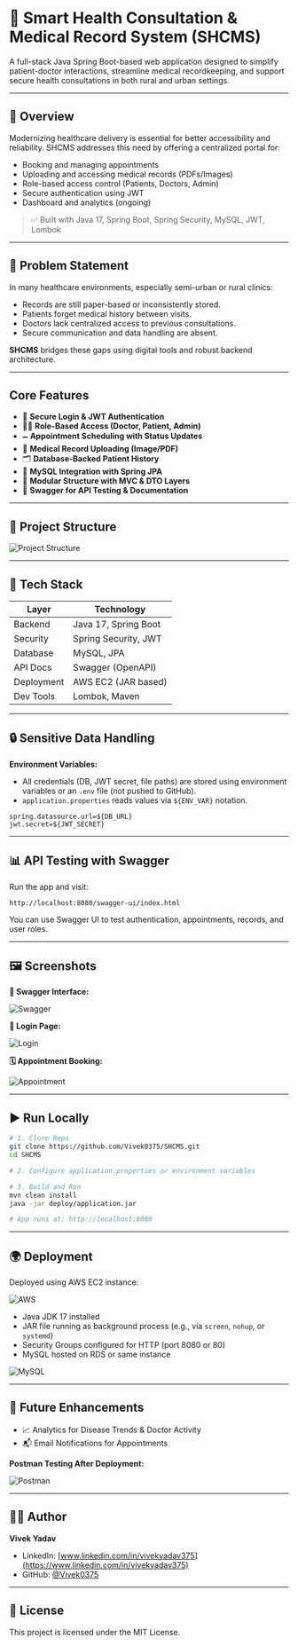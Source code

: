# 🏥 Smart Health Consultation & Medical Record System (SHCMS)

A full-stack Java Spring Boot-based web application designed to simplify patient-doctor interactions, streamline medical recordkeeping, and support secure health consultations in both rural and urban settings.

---

## 📌 Overview

Modernizing healthcare delivery is essential for better accessibility and reliability. SHCMS addresses this need by offering a centralized portal for:

* Booking and managing appointments
* Uploading and accessing medical records (PDFs/Images)
* Role-based access control (Patients, Doctors, Admin)
* Secure authentication using JWT
* Dashboard and analytics (ongoing)

> ✅ Built with Java 17, Spring Boot, Spring Security, MySQL, JWT, Lombok

---

## 🎯 Problem Statement

In many healthcare environments, especially semi-urban or rural clinics:

* Records are still paper-based or inconsistently stored.
* Patients forget medical history between visits.
* Doctors lack centralized access to previous consultations.
* Secure communication and data handling are absent.

**SHCMS** bridges these gaps using digital tools and robust backend architecture.

---

##  Core Features

* 🔐 **Secure Login & JWT Authentication**
* 🧑‍⚕️ **Role-Based Access (Doctor, Patient, Admin)**
* 🗕️ **Appointment Scheduling with Status Updates**
* 📂 **Medical Record Uploading (Image/PDF)**
* 🗂️ **Database-Backed Patient History**
* 📀 **MySQL Integration with Spring JPA**
* 🧱 **Modular Structure with MVC & DTO Layers**
* 🧪 **Swagger for API Testing & Documentation**

---

## 📁 Project Structure

![Project Structure](https://raw.githubusercontent.com/Vivek0375/SHCMS/main/shcms-image/Screenshot%202025-07-07%20165439.png)

---

## 🚀 Tech Stack

| Layer      | Technology           |
| ---------- | -------------------- |
| Backend    | Java 17, Spring Boot |
| Security   | Spring Security, JWT |
| Database   | MySQL, JPA           |
| API Docs   | Swagger (OpenAPI)    |
| Deployment | AWS EC2 (JAR based)  |
| Dev Tools  | Lombok, Maven        |

---

## 🔒 Sensitive Data Handling

**Environment Variables:**

* All credentials (DB, JWT secret, file paths) are stored using environment variables or an `.env` file (not pushed to GitHub).
* `application.properties` reads values via `${ENV_VAR}` notation.

```properties
spring.datasource.url=${DB_URL}
jwt.secret=${JWT_SECRET}
```

---

## 📊 API Testing with Swagger

Run the app and visit:

```
http://localhost:8080/swagger-ui/index.html
```

You can use Swagger UI to test authentication, appointments, records, and user roles.

---

## 🖼️ Screenshots

**🔧 Swagger Interface:**

![Swagger](https://raw.githubusercontent.com/Vivek0375/SHCMS/main/shcms-image/Screenshot%202025-07-06%20212819.png)

**🔐 Login Page:**

![Login](https://raw.githubusercontent.com/Vivek0375/SHCMS/main/shcms-image/Screenshot%202025-07-06%20212819.png)

**🗓️ Appointment Booking:**

![Appointment](https://raw.githubusercontent.com/Vivek0375/SHCMS/main/shcms-image/Screenshot%202025-07-06%20195645.png)

---

## ▶️ Run Locally

```bash
# 1. Clone Repo
git clone https://github.com/Vivek0375/SHCMS.git
cd SHCMS

# 2. Configure application.properties or environment variables

# 3. Build and Run
mvn clean install
java -jar deploy/application.jar

# App runs at: http://localhost:8080
```

---

## 🌍 Deployment

Deployed using AWS EC2 instance:

![AWS](https://raw.githubusercontent.com/Vivek0375/SHCMS/main/shcms-image/Screenshot%202025-07-06%20192828.png)

* Java JDK 17 installed
* JAR file running as background process (e.g., via `screen`, `nohup`, or `systemd`)
* Security Groups configured for HTTP (port 8080 or 80)
* MySQL hosted on RDS or same instance

![MySQL](https://raw.githubusercontent.com/Vivek0375/SHCMS/main/shcms-image/Screenshot%202025-07-06%20195726.png)

---

## 🧠 Future Enhancements

* 📈 Analytics for Disease Trends & Doctor Activity
* 📬 Email Notifications for Appointments

**Postman Testing After Deployment:**

![Postman](https://raw.githubusercontent.com/Vivek0375/SHCMS/main/shcms-image/Screenshot%202025-07-06%20164110.png)

---

## 🧑‍💻 Author

**Vivek Yadav**

* LinkedIn: [www.linkedin.com/in/vivekyadav375](https://www.linkedin.com/in/vivekyadav375)
* GitHub: [@Vivek0375](https://github.com/Vivek0375)

---

## 📜 License

This project is licensed under the MIT License.
